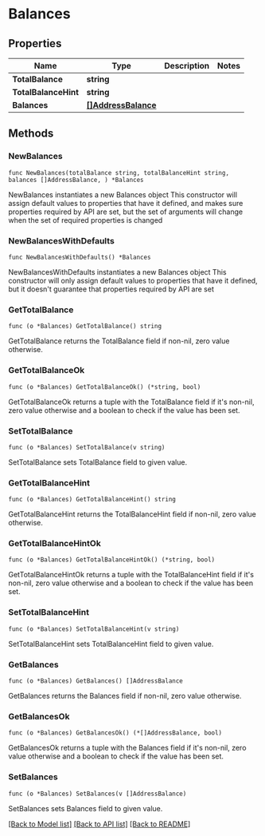 # Balances

## Properties

Name | Type | Description | Notes
------------ | ------------- | ------------- | -------------
**TotalBalance** | **string** |  | 
**TotalBalanceHint** | **string** |  | 
**Balances** | [**[]AddressBalance**](AddressBalance.md) |  | 

## Methods

### NewBalances

`func NewBalances(totalBalance string, totalBalanceHint string, balances []AddressBalance, ) *Balances`

NewBalances instantiates a new Balances object
This constructor will assign default values to properties that have it defined,
and makes sure properties required by API are set, but the set of arguments
will change when the set of required properties is changed

### NewBalancesWithDefaults

`func NewBalancesWithDefaults() *Balances`

NewBalancesWithDefaults instantiates a new Balances object
This constructor will only assign default values to properties that have it defined,
but it doesn't guarantee that properties required by API are set

### GetTotalBalance

`func (o *Balances) GetTotalBalance() string`

GetTotalBalance returns the TotalBalance field if non-nil, zero value otherwise.

### GetTotalBalanceOk

`func (o *Balances) GetTotalBalanceOk() (*string, bool)`

GetTotalBalanceOk returns a tuple with the TotalBalance field if it's non-nil, zero value otherwise
and a boolean to check if the value has been set.

### SetTotalBalance

`func (o *Balances) SetTotalBalance(v string)`

SetTotalBalance sets TotalBalance field to given value.


### GetTotalBalanceHint

`func (o *Balances) GetTotalBalanceHint() string`

GetTotalBalanceHint returns the TotalBalanceHint field if non-nil, zero value otherwise.

### GetTotalBalanceHintOk

`func (o *Balances) GetTotalBalanceHintOk() (*string, bool)`

GetTotalBalanceHintOk returns a tuple with the TotalBalanceHint field if it's non-nil, zero value otherwise
and a boolean to check if the value has been set.

### SetTotalBalanceHint

`func (o *Balances) SetTotalBalanceHint(v string)`

SetTotalBalanceHint sets TotalBalanceHint field to given value.


### GetBalances

`func (o *Balances) GetBalances() []AddressBalance`

GetBalances returns the Balances field if non-nil, zero value otherwise.

### GetBalancesOk

`func (o *Balances) GetBalancesOk() (*[]AddressBalance, bool)`

GetBalancesOk returns a tuple with the Balances field if it's non-nil, zero value otherwise
and a boolean to check if the value has been set.

### SetBalances

`func (o *Balances) SetBalances(v []AddressBalance)`

SetBalances sets Balances field to given value.



[[Back to Model list]](../README.md#documentation-for-models) [[Back to API list]](../README.md#documentation-for-api-endpoints) [[Back to README]](../README.md)


